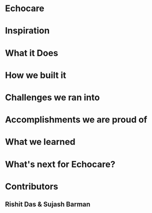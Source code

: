 # Echocare

# Inspiration
##


# What it Does
##

# How we built it


# Challenges we ran into



# Accomplishments we are proud of



# What we learned




# What's next for Echocare?


# Contributors
## Rishit Das & Sujash Barman

